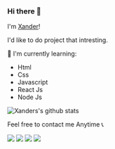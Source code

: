 ### Hi there 👋

I'm [Xander](https://xanderhere.netlify.app)! 

I'd like to do project that intresting.

:page_with_curl: I'm currently learning:
- Html
- Css
- Javascript
- React Js
- Node Js

![Xanders's github stats](https://bad-apple-github-readme.vercel.app/api?show_bg=1&username=xander-here&theme=dark)


Feel free to contact me Anytime :telephone_receiver:

[<img src="https://img.icons8.com/fluent/24/000000/gmail-new.png"/>](mailto:hi@xander21here@gmail.com)
[<img src="https://img.icons8.com/fluent/24/000000/twitter.png"/>](https://https://twitter.com/_xanderhere)
[<img src="https://img.icons8.com/fluent/24/000000/instagram-new.png"/>](https://www.instagram.com/_xanderhere)
[<img src="https://img.icons8.com/fluent/24/000000/linkedin.png"/>](https://www.linkedin.com/in/xander-here)
